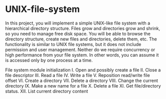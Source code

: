 # UNIX-file-system
In this project, you will implement a simple UNIX-like file system with a hierarchical directory structure.
Files grow and directories grow and shrink, so you need to manage free disk space. You will
be able to browse the directory structure, create new files and directories, delete them, etc. The
functionality is similar to UNIX file systems, but it does not include permission and user management.
Neither do we require concurrency or high performance from your file system. In other words, you can
assume it is accessed only by one process at a time.

File system module initialization
I. Open and possibly create a file
II. Close a file descriptor
III. Read a file
IV. Write a file
V. Reposition read/write file offset
VI. Create a directory
VII. Delete a directory
VIII. Change the current directory
IX. Make a new name for a file
X. Delete a file
XI. Get file/directory status.
XII. List current directory content
